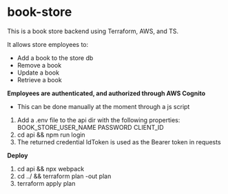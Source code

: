 # book-store

This is a book store backend using Terraform, AWS, and TS.

It allows store employees to:

- Add a book to the store db
- Remove a book
- Update a book
- Retrieve a book 

**Employees are authenticated, and authorized through AWS Cognito**
- This can be done manually at the moment through a js script
1. Add a .env file to the api dir with the following properties:
    BOOK_STORE_USER_NAME
    PASSWORD
    CLIENT_ID
2. cd api && npm run login
3. The returned credential IdToken is used as the Bearer token in requests

 
**Deploy**
1. cd api && npx webpack
2. cd ../ && terraform plan -out plan
3. terraform apply plan